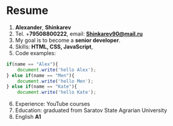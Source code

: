 # Resume
1. **Alexander**, **Shinkarev**
2. Tel. +**79508800222**, email: **Shinkarev90@mail.ru**
3. My goal is to become a **senior developer**.
4. Skills: **HTML, CSS, JavaScript**,
5. Code examples: 
```Javascript
if(name == "Alex"){
	document.write('hello Alex');
} else if(name == "Men"){
	document.write('hello Men');
} else if(name == "Kate"){
	document.write('hello Kate'); 
```
6. Experience: YouTube courses
7. Education: graduated from Saratov State Agrarian University
8. English **A1**
